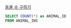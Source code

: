 [동물 수 구하기](https://school.programmers.co.kr/learn/courses/30/lessons/59406)

```sql
SELECT COUNT(*) as ANIMAL_ID
FROM ANIMAL_INS
```
